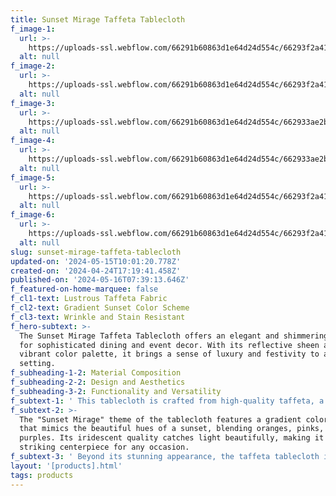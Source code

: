 ```yaml
---
title: Sunset Mirage Taffeta Tablecloth
f_image-1:
  url: >-
    https://uploads-ssl.webflow.com/66291b60863d1e64d24d554c/66293f2a4116e40a5ce90a1d_image4.jpeg
  alt: null
f_image-2:
  url: >-
    https://uploads-ssl.webflow.com/66291b60863d1e64d24d554c/66293f2a4116e40a5ce90a20_image19.jpeg
  alt: null
f_image-3:
  url: >-
    https://uploads-ssl.webflow.com/66291b60863d1e64d24d554c/662933ae2b9eadc3cc032406_image1.jpeg
  alt: null
f_image-4:
  url: >-
    https://uploads-ssl.webflow.com/66291b60863d1e64d24d554c/662933ae2b9eadc3cc0323fa_image6.jpeg
  alt: null
f_image-5:
  url: >-
    https://uploads-ssl.webflow.com/66291b60863d1e64d24d554c/66293f2a4116e40a5ce90a62_image2.jpeg
  alt: null
f_image-6:
  url: >-
    https://uploads-ssl.webflow.com/66291b60863d1e64d24d554c/66293f2a4116e40a5ce90a65_image10.jpeg
  alt: null
slug: sunset-mirage-taffeta-tablecloth
updated-on: '2024-05-15T10:01:20.778Z'
created-on: '2024-04-24T17:19:41.458Z'
published-on: '2024-05-16T07:39:13.646Z'
f_featured-on-home-marquee: false
f_cl1-text: Lustrous Taffeta Fabric
f_cl2-text: Gradient Sunset Color Scheme
f_cl3-text: Wrinkle and Stain Resistant
f_hero-subtext: >-
  The Sunset Mirage Taffeta Tablecloth offers an elegant and shimmering option
  for sophisticated dining and event decor. With its reflective sheen and
  vibrant color palette, it brings a sense of luxury and festivity to any table
  setting.
f_subheading-1-2: Material Composition
f_subheading-2-2: Design and Aesthetics
f_subheading-3-2: Functionality and Versatility
f_subtext-1: ' This tablecloth is crafted from high-quality taffeta, a crisp and smooth fabric known for its lustrous finish and durability. Taffeta is particularly favored for its vibrant depth of color and subtle texture, enhancing the visual appeal of the tablecloth.'
f_subtext-2: >-
  The "Sunset Mirage" theme of the tablecloth features a gradient color scheme
  that mimics the beautiful hues of a sunset, blending oranges, pinks, and
  purples. Its iridescent quality catches light beautifully, making it a
  striking centerpiece for any occasion.
f_subtext-3: ' Beyond its stunning appearance, the taffeta tablecloth is practical for both private gatherings and public events. It is designed to resist wrinkles and stains, ensuring it remains elegant throughout use and is easy to maintain for repeated events.'
layout: '[products].html'
tags: products
---
```



